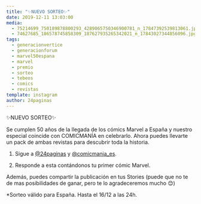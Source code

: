 ```yaml
---
title: "✨NUEVO SORTEO✨"
date: 2019-12-11 13:03:00
media: 
  - 75214699_750189878800293_4289065750346900781_n_17847392539813061.jpg
  - 74627685_186578745858309_187627935265342021_n_17843027344856096.jpg
tags: 
  - generacionvertice
  - generacionforum
  - marvel50espana
  - marvel
  - premio
  - sorteo
  - tebeos
  - comics
  - revistas
template: instagram
author: 24paginas
---
```


✨NUEVO SORTEO✨


Se cumplen 50 años de la llegada de los cómics Marvel a España y nuestro especial coincide con COMICMANÍA en celebrarlo. Ahora puedes llevarte un pack de ambas revistas para descubrir toda la historia.


1. Sigue a [@24paginas](https://instagram.com/24paginas) y [@comicmania_es](https://instagram.com/comicmania_es).


2. Responde a esta contándonos tu primer cómic Marvel.


Además, puedes compartir la publicación en tus Stories (puede que no te de mas posibilidades de ganar, pero te lo agradeceremos mucho 😊)


*Sorteo válido para España. Hasta el 16/12 a las 24h.
